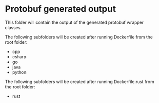 # Protobuf generated output

This folder will contain the output of the generated protobuf wrapper
classes.

The following subfolders will be created after running Dockerfile from the root folder:

* cpp
* csharp
* go
* java
* python

The following subfolders will be created after running Dockerfile.rust from the root folder:

* rust
